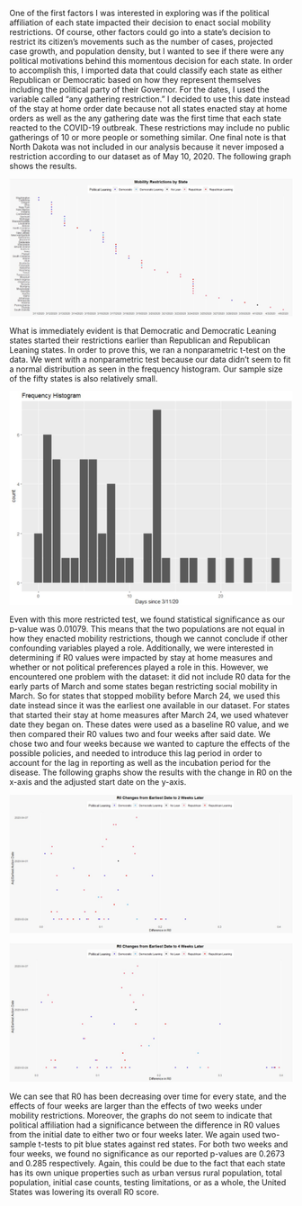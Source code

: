 One of the first factors I was interested in exploring was if the political affiliation of each state impacted their decision to enact social mobility restrictions. Of course, other factors could go into a state’s decision to restrict its citizen’s movements such as the number of cases, projected case growth, and population density, but I wanted to see if there were any political motivations behind this momentous decision for each state. In order to accomplish this, I imported data that could classify each state as either Republican or Democratic based on how they represent themselves including the political party of their Governor. For the dates, I used the variable called “any gathering restriction.” I decided to use this date instead of the stay at home order date because not all states enacted stay at home orders as well as the any gathering date was the first time that each state reacted to the COVID-19 outbreak. These restrictions may include no public gatherings of 10 or more people or something similar. One final note is that North Dakota was not included in our analysis because it never imposed a restriction according to our dataset as of May 10, 2020. The following graph shows the results.

![Mobility Restrictions](mobility.jpg)
 
What is immediately evident is that Democratic and Democratic Leaning states started their restrictions earlier than Republican and Republican Leaning states. In order to prove this, we ran a nonparametric t-test on the data. We went with a nonparametric test because our data didn’t seem to fit a normal distribution as seen in the frequency histogram. Our sample size of the fifty states is also relatively small. 

![Frequency Histogram](frequency.jpg)

Even with this more restricted test, we found statistical significance as our p-value was 0.01079. This means that the two populations are not equal in how they enacted mobility restrictions, though we cannot conclude if other confounding variables played a role.
 	Additionally, we were interested in determining if R0 values were impacted by stay at home measures and whether or not political preferences played a role in this. However, we encountered one problem with the dataset: it did not include R0 data for the early parts of March and some states began restricting social mobility in March. So for states that stopped mobility before March 24, we used this date instead since it was the earliest one available in our dataset. For states that started their stay at home measures after March 24, we used whatever date they began on. These dates were used as a baseline R0 value, and we then compared their R0 values two and four weeks after said date. We chose two and four weeks because we wanted to capture the effects of the possible policies, and needed to introduce this lag period in order to account for the lag in reporting as well as the incubation period for the disease. The following graphs show the results with the change in R0 on the x-axis and the adjusted start date on the y-axis. 

![Two Weeks](two.jpg)

![Four Weeks](four.jpg)
 
We can see that R0 has been decreasing over time for every state, and the effects of four weeks are larger than the effects of two weeks under mobility restrictions. Moreover, the graphs do not seem to indicate that political affiliation had a significance between the difference in R0 values from the initial date to either two or four weeks later. We again used two-sample t-tests to pit blue states against red states. For both two weeks and four weeks, we found no significance as our reported p-values are 0.2673 and 0.285 respectively. Again, this could be due to the fact that each state has its own unique properties such as urban versus rural population, total population, initial case counts, testing limitations, or as a whole, the United States was lowering its overall R0 score.
